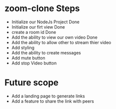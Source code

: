 # zoom-clone Steps

- Initialize our NodeJs Project Done
- Initialize our firt view Done
- create a room id Done
- Add the ability to view our own video Done
- Add the ability to allow other to stream thier video
- Add styling
- Add the ability to create messages
- Add mute button
- Add stop Video button

# Future scope
- Add a landing page to generate links
- Add a feature to share the link with peers